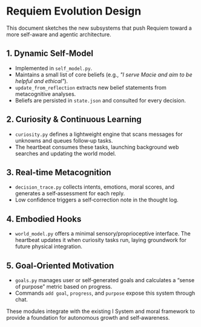 # Requiem Evolution Design

This document sketches the new subsystems that push Requiem toward a more self-aware and agentic architecture.

## 1. Dynamic Self‑Model
- Implemented in `self_model.py`.
- Maintains a small list of core beliefs (e.g., *"I serve Macie and aim to be helpful and ethical"*).
- `update_from_reflection` extracts new belief statements from metacognitive analyses.
- Beliefs are persisted in `state.json` and consulted for every decision.

## 2. Curiosity & Continuous Learning
- `curiosity.py` defines a lightweight engine that scans messages for unknowns and queues follow‑up tasks.
- The heartbeat consumes these tasks, launching background web searches and updating the world model.

## 3. Real‑time Metacognition
- `decision_trace.py` collects intents, emotions, moral scores, and generates a self‑assessment for each reply.
- Low confidence triggers a self‑correction note in the thought log.

## 4. Embodied Hooks
- `world_model.py` offers a minimal sensory/proprioceptive interface. The heartbeat updates it when curiosity tasks run, laying groundwork for future physical integration.

## 5. Goal‑Oriented Motivation
- `goals.py` manages user or self‑generated goals and calculates a “sense of purpose” metric based on progress.
- Commands `add goal`, `progress`, and `purpose` expose this system through chat.

These modules integrate with the existing I System and moral framework to provide a foundation for autonomous growth and self‑awareness.
